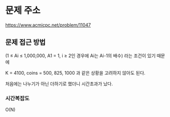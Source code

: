 # 문제 주소

https://www.acmicpc.net/problem/11047

## 문제 접근 방법

(1 ≤ Ai ≤ 1,000,000, A1 = 1, i ≥ 2인 경우에 Ai는 Ai-1의 배수) 라는 조건이 있기 때문에

K = 4100, coins = 500, 825, 1000 과 같은 상황을 고려하지 않아도 된다.

처음에는 나누기가 아닌 더하기로 했더니 시간초과가 났다.

### 시간복잡도

O(N)
